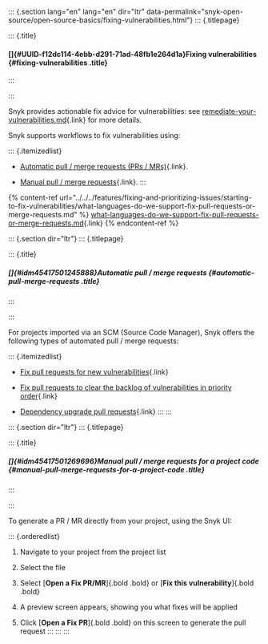 ::: {.section lang="en" lang="en" dir="ltr" data-permalink="snyk-open-source/open-source-basics/fixing-vulnerabilities.html"}
::: {.titlepage}
<div>

::: {.title}
#### []{#UUID-f12dc114-4ebb-d291-71ad-48fb1e264d1a}Fixing vulnerabilities {#fixing-vulnerabilities .title}
:::

</div>
:::

Snyk provides actionable fix advice for vulnerabilities: see
[remediate-your-vulnerabilities.md](https://github.com/snyk/user-docs/blob/main/docs/features/fixing-and-prioritizing-issues/issue-management/remediate-your-vulnerabilities.md){.link}
for more details.

Snyk supports workflows to fix vulnerabilities using:

::: {.itemizedlist}
-   [Automatic pull / merge requests (PRs /
    MRs)](https://github.com/snyk/user-docs/blob/main/docs/products/snyk-open-source/open-source-basics/fixing-vulnerabilities.md#automatic-pull-merge-requests){.link}.

-   [Manual pull / merge
    requests](https://github.com/snyk/user-docs/blob/main/docs/products/snyk-open-source/open-source-basics/fixing-vulnerabilities.md#manual-pull-merge-requests-for-a-project-code){.link}.
:::

{% content-ref
url=\"../../../features/fixing-and-prioritizing-issues/starting-to-fix-vulnerabilities/what-languages-do-we-support-fix-pull-requests-or-merge-requests.md\"
%}
[what-languages-do-we-support-fix-pull-requests-or-merge-requests.md](https://github.com/snyk/user-docs/blob/main/docs/features/fixing-and-prioritizing-issues/starting-to-fix-vulnerabilities/what-languages-do-we-support-fix-pull-requests-or-merge-requests.md){.link}
{% endcontent-ref %}

::: {.section dir="ltr"}
::: {.titlepage}
<div>

::: {.title}
##### []{#idm45417501245888}Automatic pull / merge requests {#automatic-pull-merge-requests .title}
:::

</div>
:::

For projects imported via an SCM (Source Code Manager), Snyk offers the
following types of automated pull / merge requests:

::: {.itemizedlist}
-   [Fix pull requests for new
    vulnerabilities](https://docs.snyk.io/snyk-open-source/open-source-basics/fix-pull-requests-for-new-vulnerabilities){.link}

-   [Fix pull requests to clear the backlog of vulnerabilities in
    priority
    order](https://github.com/snyk/user-docs/blob/main/docs/products/snyk-open-source/open-source-basics/fix-pull-requests-for-known-vulnerabilities-backlog.md){.link}

-   [Dependency upgrade pull
    requests](https://docs.snyk.io/snyk-open-source/dependency-management/upgrading-dependencies-with-automatic-prs){.link}
:::
:::

::: {.section dir="ltr"}
::: {.titlepage}
<div>

::: {.title}
##### []{#idm45417501269696}Manual pull / merge requests for a project code {#manual-pull-merge-requests-for-a-project-code .title}
:::

</div>
:::

To generate a PR / MR directly from your project, using the Snyk UI:

::: {.orderedlist}
1.  Navigate to your project from the project list

2.  Select the file

3.  Select [**Open a Fix PR/MR**]{.bold .bold} or [**Fix this
    vulnerability**]{.bold .bold}

4.  A preview screen appears, showing you what fixes will be applied

5.  Click [**Open a Fix PR**]{.bold .bold} on this screen to generate
    the pull request
:::
:::
:::
